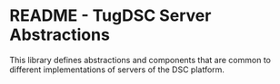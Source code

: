 # README - TugDSC Server Abstractions

This library defines abstractions and components that are common to different implementations of servers of the DSC platform.
